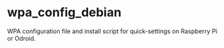 # wpa_config_debian

WPA configuration file and install script for quick-settings on Raspberry Pi or Odroid.
